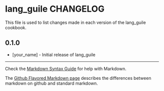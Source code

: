 lang_guile CHANGELOG
====================

This file is used to list changes made in each version of the lang_guile cookbook.

0.1.0
-----
- [your_name] - Initial release of lang_guile

- - -
Check the [Markdown Syntax Guide](http://daringfireball.net/projects/markdown/syntax) for help with Markdown.

The [Github Flavored Markdown page](http://github.github.com/github-flavored-markdown/) describes the differences between markdown on github and standard markdown.
